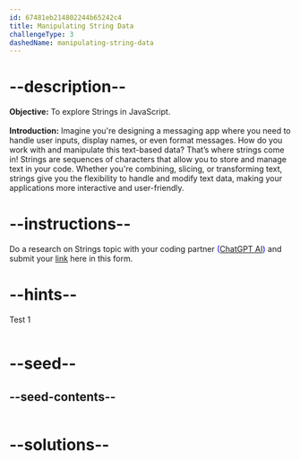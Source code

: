 ```yaml
---
id: 67481eb214802244b65242c4
title: Manipulating String Data
challengeType: 3
dashedName: manipulating-string-data
---
```


# --description--

**Objective:**
To explore Strings in JavaScript.
<br>
<br>
**Introduction:**
Imagine you're designing a messaging app where you need to handle user inputs, display names, or even format messages. How do you work with and manipulate this text-based data? That’s where strings come in! Strings are sequences of characters that allow you to store and manage text in your code. Whether you're combining, slicing, or transforming text, strings give you the flexibility to handle and modify text data, making your applications more interactive and user-friendly.

# --instructions--

Do a research on Strings topic with your coding partner <span style="color:blue;">([ChatGPT AI](https://chatgpt.com/))</span> and submit your <span style="color:blue;">[link](https://forms.gle/RJYsj5dZJUTasaY2A)</span> here in this form.

# --hints--

Test 1

```js

```

# --seed--
## --seed-contents--

```js

```

# --solutions--

```js

```
